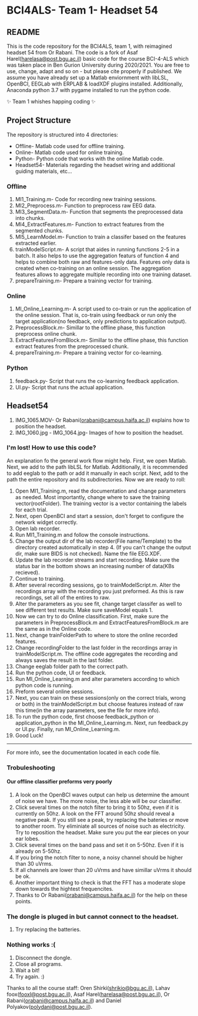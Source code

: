 # BCI4ALS- Team 1- Headset 54
## README

This is the code repository for the BCI4ALS, team 1, with reimagined headset 54 from Or Rabani.
The code is a fork of Asaf Harel(harelasa@post.bgu.ac.il) basic code for the course BCI-4-ALS which
was taken place in Ben Gurion University during 2020/2021. You are free to use, change, adapt and
so on - but please cite properly if published. We assume you have already set up a Matlab 
enviornment with libLSL, OpenBCI, EEGLab with ERPLAB & loadXDF plugins installed. Additionally,
Anaconda python 3.7 with pygame installed to run the python code.


✨  Team 1 whishes happing coding   ✨ 

## Project Structure

The repository is structured into 4 directories:

- Offline- Matlab code used for offline training.
- Online- Matlab code used for online training.
- Python- Python code that works with the online Matlab code.
- Headset54- Materials regarding the headset wiring and additional guiding materials, etc...

### Offline

1. MI1_Training.m- Code for recording new training sessions.
2. MI2_Preprocess.m- Function to preprocess raw EEG data.
3. MI3_SegmentData.m- Function that segments the preprocessed data into chunks.
4. MI4_ExtractFeatures.m- Function to extract features from the segmented chunks.
5. MI5_LearnModel.m- Function to train a classifer based on the features extracted earlier.
6. trainModelScript.m- A script that aides in running functions 2-5 in a batch. It also
 helps to use the aggregation featurs of function 4 and helps to combine both raw and features-only
 data. Features only data is created when co-training on an online session. The aggregation features
 allows to aggregate multiple recording into one training dataset.
4. prepareTraining.m- Prepare a training vector for training.

### Online

1. MI_Online_Learning.m- A script used to co-train or run the application of the online session.
   That is, co-train using feedback or run only the target application(no feedback, only predictions to application output).
2. PreprocessBlock.m- Simillar to the offline phase, this function preprocess online chunk.
3. ExtractFeaturesFromBlock.m- Simillar to the offline phase, this function extract features from the preprocessed chunk.
4. prepareTraining.m- Prepare a training vector for co-learning.

### Python

1. feedback.py- Script that runs the co-learning feedback application.
2. UI.py- Script that runs the actual application.

## Headset54

1. IMG_1065.MOV- Or Rabani(orabani@campus.haifa.ac.il) explains how to position the headset.
2. IMG_1060.jpg - IMG_1064.jpg- Images of how to position the headset.

### I'm lost! How to use this code?

An explanation fo the general work flow might help. First,
we open Matlab. Next, we add to the path libLSL for Matlab. Additionally,
it is recommended to add eeglab to the path or add it manually in each script. 
Next, add to the path the entire repository and its subdirectories. Now we are ready to roll:
1. Open MI1_Training.m, read the documentation and change parameters as needed. Most importantly, change 
   where to save the training vector(rootFolder). The training vector is a vector containing the labels for each trial.
2. Next, open OpenBCI and start a session, don't forget to configure the network widget correctly.
3. Open lab recorder.
4. Run MI1_Training.m and follow the console instructions.
5. Change the output dir of the lab recorder(File name/Template) to the directory created automatically in step 4. 
   (If you can't change the output dir, make sure BIDS is not checked). Name the file EEG.XDF.
6. Update the lab recorder streams and start recording. Make sure the status bar in the bottom shows an increasing
   number of data(KBs recieved). 
7. Continue to training.
8. After several recording sessions, go to trainModelScript.m. Alter the recordings array with the recording you just preformed. As this is raw recordings, set all of the entires to raw.
9. Alter the parameters as you see fit, change target classifer as well to see different test results. Make sure saveModel equals 1.
10. Now we can try to do Online classification. First, make sure the parameters in PreprocessBlock.m and 
    ExtractFeaturesFromBlock.m are the same as in the Online code.
11. Next, change trainFolderPath to where to store the online recorded features. 
12. Change recordingFolder to the last folder in the recordings array in trainModelScript.m. The offline code aggregates the     recording and always saves the result in the last folder.
13. Change eeglab folder path to the correct path.
14. Run the python code, UI or feedback.
15. Run MI_Online_Learning.m and alter parameters according to which python code is running.
16. Preform several online sessions.
17. Next, you can train on these sessions(only on the correct trials, wrong or both) in the trainModelScript.m
    but choose features instead of raw this time(in the array parameters, see the file for more info).
18. To run the python code, first choose feedback_python or application_python in the MI_Online_Learning.m.
    Next, run feedback.py or UI.py. Finally, run MI_Online_Learning.m.
18. Good Luck!

***

For more info, see the documentation located in each code file.

### Trobuleshooting

#### Our offline classifier preforms very poorly
1. A look on the OpenBCI waves output can help us determine the amount of noise we have. The more
   noise, the less able will be our classifier.
2. Click several times on the notch filter to bring it to 50hz, even if it is currently on 50hz. 
   A look on the FFT around 50hz should reveal a negative peak. If you still see a peak, try replacing the bateries or 
   move to another room. Try eliminiate all sources of noise such as electricity. Try to reposition the headset.
   Make sure you put the ear pieces on your ear lobes.
3. Click several times on the band pass and set it on 5-50hz. Even if it is already on 5-50hz.
4. If you bring the notch filter to none, a noisy channel should be higher than 30 uVrms.
5. If all channels are lower than 20 uVrms and have simillar uVrms it should be ok.
6. Another important thing to check is that the FFT has a moderate slope down towards the hightest frequencites.
7. Thanks to Or Rabani(orabani@campus.haifa.ac.il) for the help on these points.

### The dongle is pluged in but cannot connect to the headset.
1. Try replacing the batteries.

### Nothing works :(
1. Disconnect the dongle.
2. Close all programs.
3. Wait a bit!
4. Try again. :) 

Thanks to all the course staff: Oren Shirki(shrikio@bgu.ac.il), Lahav foox(fooxl@post.bgu.ac.il), Asaf Harel(harelasa@post.bgu.ac.il), Or Rabani(orabani@campus.haifa.ac.il) and Daniel Polyakov(polydani@post.bgu.ac.il).

